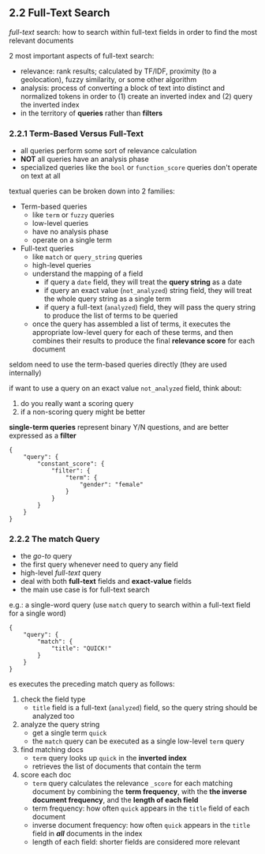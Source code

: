 ## 2.2 Full-Text Search

*full-text* search: how to search within full-text fields in order to find the most relevant documents 

2 most important aspects of full-text search: 

* relevance: rank results; calculated by TF/IDF, proximity (to a geolocation), fuzzy similarity, or some other algorithm
* analysis: process of converting a block of text into distinct and normalized tokens in order to (1) create an inverted index and (2) query the inverted index
* in the territory of **queries** rather than **filters**

### 2.2.1 Term-Based Versus Full-Text

* all queries perform some sort of relevance calculation
* **NOT** all queries have an analysis phase
* specialized queries like the `bool` or `function_score` queries don't operate on text at all

textual queries can be broken down into 2 families: 

* Term-based queries
    * like `term` or `fuzzy` queries
    * low-level queries
    * have no analysis phase
    * operate on a single term
* Full-text queries
    * like `match` or `query_string` queries
    * high-level queries
    * understand the mapping of a field
        * if query a `date` field, they will treat the **query string** as a date
        * if query an exact value (`not_analyzed`) string field, they will treat the whole query string as a single term
        * if query a full-text (`analyzed`) field, they will pass the query string to produce the list of terms to be queried
    * once the query has assembled a list of terms, it executes the appropriate low-level query for each of these terms, and then combines their results to produce the final **relevance score** for each document

seldom need to use the term-based queries directly (they are used internally)

if want to use a query on an exact value `not_analyzed` field, think about:

1. do you really want a scoring query
2. if a non-scoring query might be better

**single-term queries** represent binary Y/N questions, and are better expressed as a **filter**

```elasticsearch
{
    "query": {
        "constant_score": {
            "filter": {
                "term": {
                    "gender": "female"
                }
            }
        }
    }
}
```

### 2.2.2 The match Query

* the *go-to* query
* the first query whenever need to query any field
* high-level *full-text* query
* deal with both **full-text** fields and **exact-value** fields
* the main use case is for full-text search

e.g.: a single-word query (use `match` query to search within a full-text field for a single word)

```elasticsearch
{
    "query": {
        "match": {
            "title": "QUICK!"
        }
    }
}
```

es executes the preceding match query as follows: 

1. check the field type
    * `title` field is a full-text (`analyzed`) field, so the query string should be analyzed too
2. analyze the query string
    * get a single term `quick`
    * the `match` query can be executed as a single low-level `term` query
3. find matching docs
    * `term` query looks up `quick` in the **inverted index**
    * retrieves the list of documents that contain the term
4. score each doc
    * `term` query calculates the relevance `_score` for each matching document by combining the **term frequency**, with the **the inverse document frequency**, and the **length of each field**
    * term frequency: how often `quick` appears in the `title` field of each document
    * inverse document frequency: how often `quick` appears in the `title` field in ***all*** documents in the index
    * length of each field: shorter fields are considered more relevant
